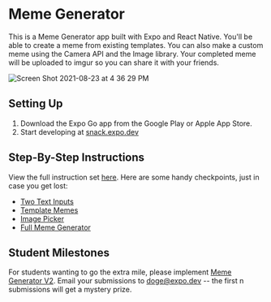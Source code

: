 # Meme Generator

This is a Meme Generator app built with Expo and React Native. You'll be able to create a meme from existing templates. You can also make a custom meme using the Camera API and the Image library. Your completed meme will be uploaded to imgur so you can share it with your friends.

![Screen Shot 2021-08-23 at 4 36 29 PM](https://user-images.githubusercontent.com/6380927/130532966-1047b8a8-4b24-4d54-9a8c-848bd09dafe0.png)

## Setting Up

1. Download the Expo Go app from the Google Play or Apple App Store.
2. Start developing at [snack.expo.dev](https://snack.expo.dev)

## Step-By-Step Instructions

View the full instruction set [here](./WORKSHOP.md). Here are some handy checkpoints, just in case you get lost:

- [Two Text Inputs](https://snack.expo.dev/@quinlanj/meme-generator-part-1)
- [Template Memes](https://snack.expo.dev/@quinlanj/meme-generator-part-2)
- [Image Picker](https://snack.expo.dev/@quinlanj/meme-generator-part-3)
- [Full Meme Generator](https://snack.expo.dev/@quinlanj/meme-generator)

## Student Milestones

For students wanting to go the extra mile, please implement [Meme Generator V2](https://expo.notion.site/Milestones-ee30117e9fea4e1c8f20c65269f84f5f). Email your submissions to doge@expo.dev -- the first n submissions will get a mystery prize.
